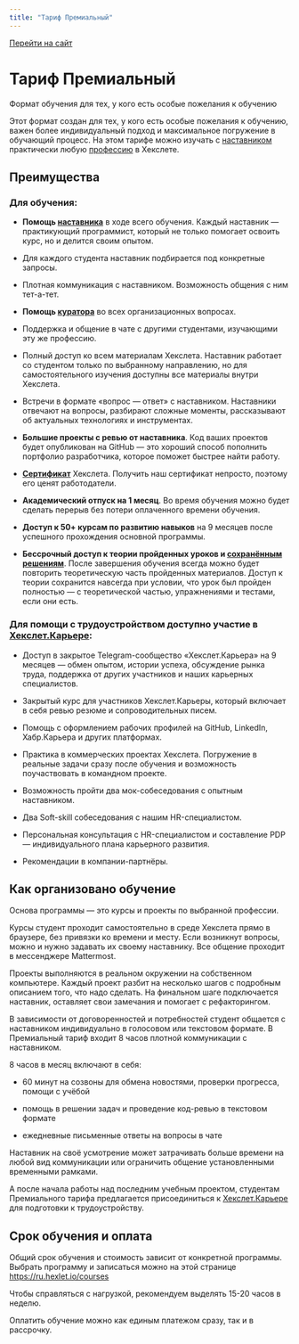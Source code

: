 ```yaml
---
title: "Тариф Премиальный"
---
```


[Перейти на сайт](https://ru.hexlet.io)

# Тариф Премиальный

Формат обучения для тех, у кого есть особые пожелания к обучению

Этот формат создан для тех, у кого есть особые пожелания к обучению, важен более индивидуальный подход и максимальное погружение в обучающий процесс. На этом тарифе можно изучать с [наставником](https://hexlet.github.io/learning-process/nastavnik) практически любую [профессию](https://ru.hexlet.io/courses) в Хекслете.

## Преимущества

### Для обучения:

- **Помощь [наставника](https://hexlet.github.io/learning-process/nastavnik)** в ходе всего обучения. Каждый наставник — практикующий программист, который не только помогает освоить курс, но и делится своим опытом.

- Для каждого студента наставник подбирается под конкретные запросы.

- Плотная коммуникация с наставником. Возможность общения с ним тет-а-тет.

- **Помощь [куратора](https://hexlet.github.io/learning-process/kurator)** во всех организационных вопросах.

- Поддержка и общение в чате с другими студентами, изучающими эту же профессию.

- Полный доступ ко всем материалам Хекслета. Наставник работает со студентом только по выбранному направлению, но для самостоятельного изучения доступны все материалы внутри Хекслета.

- Встречи в формате «вопрос — ответ» с наставником. Наставники отвечают на вопросы, разбирают сложные моменты, рассказывают об актуальных технологиях и инструментах.

- **Большие проекты с ревью от наставника**. Код ваших проектов будет опубликован на GitHub — это хороший способ пополнить портфолио разработчика, которое поможет быстрее найти работу.

- **[Сертификат](https://hexlet.github.io/getting-started/sertifikat/)** Хекслета. Получить наш сертификат непросто, поэтому его ценят работодатели.

- **Академический отпуск на 1 месяц**. Во время обучения можно будет сделать перерыв без потери оплаченного времени обучения.

- **Доступ к 50+ курсам по развитию навыков** на 9 месяцев после успешного прохождения основной программы.

- **Бессрочный доступ к теории пройденных уроков и [сохранённым решениям](https://hexlet.github.io/practice/kak-sohranit-svoe-reshenie)**. После завершения обучения всегда можно будет повторить теоретическую часть пройденных материалов. Доступ к теории сохранится навсегда при условии, что урок был пройден полностью — с теоретической частью, упражнениями и тестами, если они есть.

### Для помощи с трудоустройством доступно участие в [Хекслет.Карьере](https://hexlet.github.io/career/hekslet-karera):

- Доступ в закрытое Telegram-сообщество «Хекслет.Карьера» на 9 месяцев — обмен опытом, истории успеха, обсуждение рынка труда, поддержка от других участников и наших карьерных специалистов.

- Закрытый курс для участников Хекслет.Карьеры, который включает в себя ревью резюме и сопроводительных писем.

- Помощь с оформлением рабочих профилей на GitHub, LinkedIn, Хабр.Карьера и других платформах.

- Практика в коммерческих проектах Хекслета. Погружение в реальные задачи сразу после обучения и возможность поучаствовать в командном проекте.

- Возможность пройти два мок-собеседования с опытным наставником.

- Два Soft-skill собеседования с нашим HR-специалистом.

- Персональная консультация с HR-специалистом и составление PDP — индивидуального плана карьерного развития.

- Рекомендации в компании-партнёры.

## Как организовано обучение

Основа программы — это курсы и проекты по выбранной профессии.

Курсы студент проходит самостоятельно в среде Хекслета прямо в браузере, без привязки ко времени и месту. Если возникнут вопросы, можно и нужно задавать их своему наставнику. Все общение проходит в мессенджере Mattermost.

Проекты выполняются в реальном окружении на собственном компьютере. Каждый проект разбит на несколько шагов с подробным описанием того, что надо сделать. На финальном шаге подключается наставник, оставляет свои замечания и помогает с рефакторингом.

В зависимости от договоренностей и потребностей студент общается с наставником индивидуально в голосовом или текстовом формате. В Премиальный тариф входит 8 часов плотной коммуникации с наставником.

8 часов в месяц включают в себя:

- 60 минут на созвоны для обмена новостями, проверки прогресса, помощи с учёбой

- помощь в решении задач и проведение код-ревью в текстовом формате

- ежедневные письменные ответы на вопросы в чате

Наставник на своё усмотрение может затрачивать больше времени на любой вид коммуникации или ограничить общение установленными временными рамками.

А после начала работы над последним учебным проектом, студентам Премиального тарифа предлагается присоединиться к [Хекслет.Карьере](https://hexlet.github.io/career/hekslet-karera) для подготовки к трудоустройству.

## Срок обучения и оплата

Общий срок обучения и стоимость зависит от конкретной программы. Выбрать программу и записаться можно на этой странице https://ru.hexlet.io/courses

Чтобы справляться с нагрузкой, рекомендуем выделять 15-20 часов в неделю.

Оплатить обучение можно как единым платежом сразу, так и в рассрочку.
